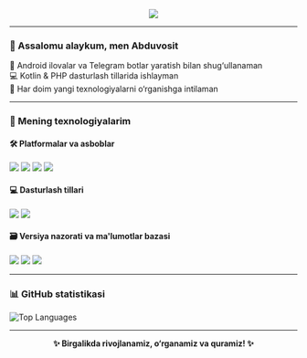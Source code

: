 <p align="center">
  <img src="https://readme-typing-svg.herokuapp.com?color=22FF00&size=25&center=true&vCenter=true&width=500&lines=Welcome+to+my+Account;Android+Developer;Telegram+Bot+Developer;Always+learning+new+things!" />
</p>

---

### 👋 Assalomu alaykum, men Abduvosit

🎯 Android ilovalar va Telegram botlar yaratish bilan shug‘ullanaman  
💻 Kotlin & PHP dasturlash tillarida ishlayman  
🚀 Har doim yangi texnologiyalarni o‘rganishga intilaman  

---

### 🧠 Mening texnologiyalarim

#### 🛠️ Platformalar va asboblar
<p>
  <img src="https://img.shields.io/badge/Android%20Studio-3DDC84?style=flat-square&logo=android-studio&logoColor=white"/>
  <img src="https://img.shields.io/badge/Firebase-FFCA28?style=flat-square&logo=firebase&logoColor=black"/>
  <img src="https://img.shields.io/badge/Postman-FF6C37?style=flat-square&logo=postman&logoColor=white"/>
  <img src="https://img.shields.io/badge/Figma-F24E1E?style=flat-square&logo=figma&logoColor=white"/>
</p>

#### 💻 Dasturlash tillari
<p>
  <img src="https://img.shields.io/badge/Kotlin-7F52FF?style=flat-square&logo=kotlin&logoColor=white"/>
  <img src="https://img.shields.io/badge/PHP-777BB4?style=flat-square&logo=php&logoColor=white"/>
</p>

#### 🗃️ Versiya nazorati va ma'lumotlar bazasi
<p>
  <img src="https://img.shields.io/badge/Git-F05032?style=flat-square&logo=git&logoColor=white"/>
  <img src="https://img.shields.io/badge/GitHub-181717?style=flat-square&logo=github&logoColor=white"/>
  <img src="https://img.shields.io/badge/MySQL-4479A1?style=flat-square&logo=mysql&logoColor=white"/>
</p>

---

### 📊 GitHub statistikasi

<p>
  <img src="https://github-readme-stats.vercel.app/api/top-langs/?username=abduvositin&layout=compact&theme=tokyonight" alt="Top Languages">
</p>

---

<p align="center">
  <b>✨ Birgalikda rivojlanamiz, o‘rganamiz va quramiz! ✨</b>
</p>
